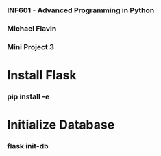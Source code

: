 ### INF601 - Advanced Programming in Python
### Michael Flavin
### Mini Project 3 


# Install Flask
### pip install -e


# Initialize Database

### flask init-db



